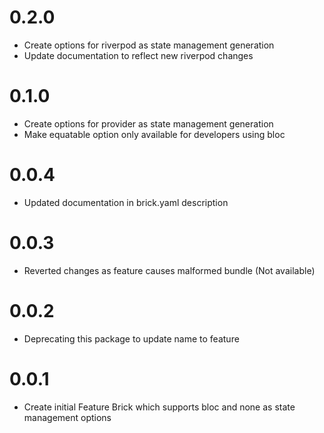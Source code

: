 # 0.2.0

- Create options for riverpod as state management generation
- Update documentation to reflect new riverpod changes

# 0.1.0

- Create options for provider as state management generation
- Make equatable option only available for developers using bloc

# 0.0.4

- Updated documentation in brick.yaml description

# 0.0.3

- Reverted changes as feature causes malformed bundle (Not available)

# 0.0.2

- Deprecating this package to update name to feature

# 0.0.1

- Create initial Feature Brick which supports bloc and none as state management options
